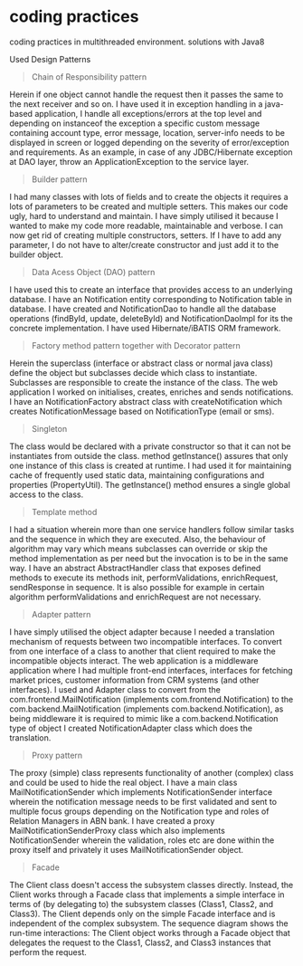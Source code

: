 # coding practices
coding practices in multithreaded environment. 
solutions with Java8


Used Design Patterns

>Chain of Responsibility pattern

Herein if one object cannot handle the request then it passes the same to the next receiver and so on. I have used it in exception handling in a java-based application, I handle all exceptions/errors at the top level and depending on instanceof the exception a specific custom message containing account type, error message, location, server-info needs to be displayed in screen or logged depending on the severity of error/exception and requirements. As an example, in case of any JDBC/Hibernate exception at DAO layer, throw an ApplicationException to the service layer.

>Builder pattern

I had many classes with lots of fields and to create the objects it requires a lots of parameters to be created and multiple setters. This makes our code ugly, hard to understand and maintain. I have simply utilised it because I wanted to make my code more readable, maintainable and verbose. I can now get rid of creating multiple constructors, setters. If I have to add any parameter, I do not have to alter/create constructor and just add it to the builder object.

>Data Acess Object (DAO) pattern

I have used this to create an interface that provides access to an underlying database. I have an Notification entity corresponding to Notification table in database. I have created and NotificationDao to handle all the database operations (findById, update, deleteById) and NotificationDaoImpl for its the concrete implementation. I have used Hibernate/iBATIS ORM framework.

>Factory method pattern together with Decorator pattern

Herein the superclass (interface or abstract class or normal java class) define the object but subclasses decide which class to instantiate. Subclasses are responsible to create the instance of the class. The web application I worked on initialises, creates, enriches and sends notifications. I have an NotificationFactory abstract class with createNotification which creates NotificationMessage based on NotificationType (email or sms).

>Singleton

The class would be declared with a private constructor so that it can not be instantiates from outside the class. method getInstance() assures that only one instance of this class is created at runtime. I had used it for maintaining cache of frequently used static data, maintaining configurations and properties (PropertyUtil). The getInstance() method ensures a single global access to the class.

>Template method

I had a situation wherein more than one service handlers follow similar tasks and the sequence in which they are executed. Also, the behaviour of algorithm may vary which means subclasses can override or skip the method implementation as per need but the invocation is to be in the same way. I have an abstract AbstractHandler class that exposes defined methods to execute its methods init, performValidations, enrichRequest, sendResponse in sequence. It is also possible for example in certain algorithm performValidations and enrichRequest are not necessary.

>Adapter pattern

I have simply utilised the object adapter because I needed a translation mechanism of requests between two incompatible interfaces. To convert from one interface of a class to another that client required to make the incompatible objects interact. The web application is a middleware application where I had multiple front-end interfaces, interfaces for fetching market prices, customer information from CRM systems (and other interfaces). I used and Adapter class to convert from the com.frontend.MailNotification (implements com.frontend.Notification) to the com.backend.MailNotification (implements com.backend.Notification), as being middleware it is required to mimic like a com.backend.Notification type of object I created NotificationAdapter class which does the translation.

>Proxy pattern

The proxy (simple) class represents functionality of another (complex) class and could be used to hide the real object. I have a main class MailNotificationSender which implements NotificationSender interface wherein the notification message needs to be first validated and sent to multiple focus groups depending on the Notification type and roles of Relation Managers in ABN bank. I have created a proxy MailNotificationSenderProxy class which also implements NotificationSender wherein the validation, roles etc are done within the proxy itself and privately it uses MailNotificationSender object.

>Facade

The Client class doesn't access the subsystem classes directly. Instead, the Client works through a Facade class that implements a simple interface in terms of (by delegating to) the subsystem classes (Class1, Class2, and Class3). The Client depends only on the simple Facade interface and is independent of the complex subsystem.
The sequence diagram shows the run-time interactions: The Client object works through a Facade object that delegates the request to the Class1, Class2, and Class3 instances that perform the request.
